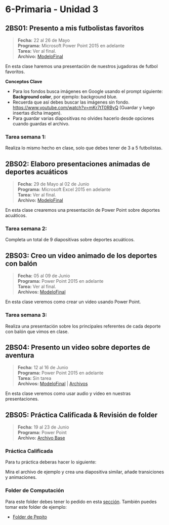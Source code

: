 # 6-Primaria - Unidad 3

## 2BS01: Presento a mis futbolistas favoritos

> **Fecha:** 22 al 26 de Mayo<br> **Programa:** Microsoft Power Point 2015 en adelante<br> **Tarea:** Ver al final.<br> **Archivo:** [ModeloFinal](https://github.com/israelcueva/colegio-docs/blob/0adfcaa2320adc3d6902edf5c7c55f79362b9a51/docs/6-primaria/archivos/Unidad3/6TOPRIM-2BS01.pdf ':include :type=code')

En esta clase haremos una presentación de nuestros jugadoras de futbol favoritos.

**Conceptos Clave**

- Para los fondos busca imágenes en Google usando el prompt siguiente: **Background color**, por ejemplo: background blue.
- Recuerda que así debes buscar las imágenes sin fondo. https://www.youtube.com/watch?v=mKr7tT0RByQ (Guardar y luego insertas dicha imagen).
- Para guardar varias diapositivas no olvides hacerlo desde opciones cuando guardas el archivo.


### Tarea semana 1:

Realiza lo mismo hecho en clase, solo que debes tener de 3 a 5 futbolistas.

## 2BS02: Elaboro presentaciones animadas de deportes acuáticos

> **Fecha:** 29 de Mayo al 02 de Junio<br> **Programa:** Microsoft Excel 2015 en adelante<br> **Tarea:** Ver al final.<br> **Archivo:** [ModeloFinal](https://github.com/israelcueva/colegio-docs/blob/93fac6d65ad9b07e8061eb1e433e9cd5d6d09414/docs/6-primaria/archivos/Unidad3/6TOPRIM-2BS02.pdf ':include :type=code')

En esta clase crearemos una presentación de Power Point sobre deportes acuáticos.

### Tarea semana 2:

Completa un total de 9 diapositivas sobre deportes acuáticos.

## 2BS03: Creo un video animado de los deportes con balón

> **Fecha:** 05 al 09 de Junio<br> **Programa:** Power Point 2015 en adelante<br> **Tarea:** Ver al final.<br> **Archivos:** [ModeloFinal](https://github.com/israelcueva/colegio-docs/blob/2168a6b79bbb40e9c453db8ae2e39f3559ba9176/docs/6-primaria/archivos/Unidad3/6TOPRIM-2BS03.pdf ':include :type=code')<br>

En esta clase veremos como crear un video usando Power Point.

### Tarea semana 3:

Realiza una presentación sobre los principales referentes de cada deporte con balón que vimos en clase.

## 2BS04: Presento un video sobre deportes de aventura

> **Fecha:** 12 al 16 de Junio<br> **Programa:** Power Point 2015 en adelante<br> **Tarea:** Sin tarea<br> **Archivos:** [ModeloFinal](https://github.com/israelcueva/colegio-docs/blob/c270d174436739d11d2dcbd2886ba9136c7c99b3/docs/6-primaria/archivos/Unidad3/6TOPRIM-2BS04.pdf ':include :type=code') | [Archivos](https://github.com/israelcueva/colegio-docs/blob/c270d174436739d11d2dcbd2886ba9136c7c99b3/docs/6-primaria/archivos/Unidad3/6TOPRIM-2BS04.zip ':include :type=code')<br>

En esta clase veremos como usar audio y video en nuestras presentaciones.

<div class="currentTheme">

## 2BS05: Práctica Calificada & Revisión de folder

> **Fecha:** 19 al 23 de Junio<br> **Programa:** Power Point<br> **Archivo:** [Archivo Base]()

### Práctica Calificada

Para tu práctica deberas hacer lo siguiente:

Mira el archivo de ejemplo y crea una diapositiva similar, añade transiciones y animaciones.

### Folder de Computación

Para este folder debes tener lo pedido en esta [sección](/?id=_3-folder-de-computación). También puedes tomar este folder de ejemplo:

- [Folder de Pepito](https://www.canva.com/design/DAFjszqgKGE/F_ujj4U5TmxYIWFDHVcVVA/view?utm_content=DAFjszqgKGE&utm_campaign=designshare&utm_medium=link&utm_source=publishsharelink)


</div>